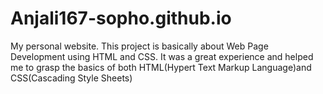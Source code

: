 # Anjali167-sopho.github.io
My personal website.
This project is basically about Web Page Development using HTML and CSS. 
It was a great experience and helped me to grasp the basics of both HTML(Hypert Text Markup Language)and CSS(Cascading Style Sheets)
